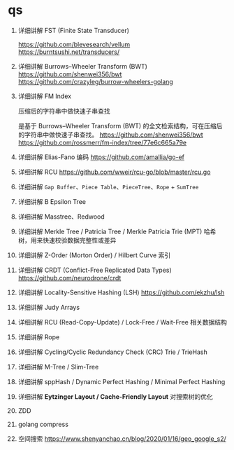 # qs

1. 详细讲解 FST (Finite State Transducer)

   https://github.com/blevesearch/vellum
   https://burntsushi.net/transducers/

2. 详细讲解 Burrows–Wheeler Transform (BWT)
   https://github.com/shenwei356/bwt
   https://github.com/crazyleg/burrow-wheelers-golang
3. 详细讲解 FM Index

   压缩后的字符串中做快速子串查找

   是基于 Burrows–Wheeler Transform (BWT) 的全文检索结构，可在压缩后的字符串中做快速子串查找。
   https://github.com/shenwei356/bwt
   https://github.com/rossmerr/fm-index/tree/77e6c665a79e

4. 详细讲解 Elias-Fano 编码
   https://github.com/amallia/go-ef
5. 详细讲解 RCU
   https://github.com/wweir/rcu-go/blob/master/rcu.go
6. 详细讲解 `Gap Buffer`、`Piece Table`、`PieceTree`、`Rope` + `SumTree`

7. 详细讲解 B Epsilon Tree
8. 详细讲解 Masstree、Redwood
9. 详细讲解 Merkle Tree / Patricia Tree / Merkle Patricia Trie (MPT)
   哈希树，用来快速校验数据完整性或差异
10. 详细讲解 Z-Order (Morton Order) / Hilbert Curve 索引
11. 详细讲解 CRDT (Conflict-Free Replicated Data Types)
    https://github.com/neurodrone/crdt
12. 详细讲解 Locality-Sensitive Hashing (LSH)
    https://github.com/ekzhu/lsh
13. 详细讲解 Judy Arrays
14. 详细讲解 RCU (Read-Copy-Update) / Lock-Free / Wait-Free 相关数据结构
15. 详细讲解 Rope
16. 详细讲解 Cycling/Cyclic Redundancy Check (CRC) Trie / TrieHash
17. 详细讲解 M-Tree / Slim-Tree
18. 详细讲解 sppHash / Dynamic Perfect Hashing / Minimal Perfect Hashing
19. 详细讲解 **Eytzinger Layout / Cache-Friendly Layout** 对搜索树的优化
20. ZDD
21. golang compress

22. 空间搜索
    https://www.shenyanchao.cn/blog/2020/01/16/geo_google_s2/
